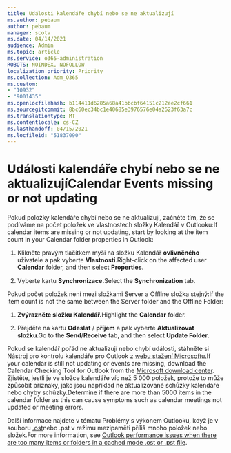 ```yaml
---
title: Události kalendáře chybí nebo se ne aktualizují
ms.author: pebaum
author: pebaum
manager: scotv
ms.date: 04/14/2021
audience: Admin
ms.topic: article
ms.service: o365-administration
ROBOTS: NOINDEX, NOFOLLOW
localization_priority: Priority
ms.collection: Adm_O365
ms.custom:
- "10932"
- "9001435"
ms.openlocfilehash: b114411d6285a68a41bbcbf64151c212ee2cf661
ms.sourcegitcommit: 8bc60ec34bc1e40685e3976576e04a2623f63a7c
ms.translationtype: MT
ms.contentlocale: cs-CZ
ms.lasthandoff: 04/15/2021
ms.locfileid: "51837090"
---
```

# <a name="calendar-events-missing-or-not-updating"></a><span data-ttu-id="bc93b-102">Události kalendáře chybí nebo se ne aktualizují</span><span class="sxs-lookup"><span data-stu-id="bc93b-102">Calendar Events missing or not updating</span></span>

<span data-ttu-id="bc93b-103">Pokud položky kalendáře chybí nebo se ne aktualizují, začněte tím, že se podíváme na počet položek ve vlastnostech složky Kalendář v Outlooku:</span><span class="sxs-lookup"><span data-stu-id="bc93b-103">If calendar items are missing or not updating, start by looking at the item count in your Calendar folder properties in Outlook:</span></span> 

1. <span data-ttu-id="bc93b-104">Klikněte pravým tlačítkem myši na složku Kalendář **ovlivněného** uživatele a pak vyberte **Vlastnosti**.</span><span class="sxs-lookup"><span data-stu-id="bc93b-104">Right-click on the affected user **Calendar** folder, and then select **Properties**.</span></span>

1. <span data-ttu-id="bc93b-105">Vyberte kartu **Synchronizace.**</span><span class="sxs-lookup"><span data-stu-id="bc93b-105">Select the **Synchronization** tab.</span></span>

<span data-ttu-id="bc93b-106">Pokud počet položek není mezi složkami Server a Offline složka stejný:</span><span class="sxs-lookup"><span data-stu-id="bc93b-106">If the item count is not the same between the Server folder and the Offline Folder:</span></span>

1.  <span data-ttu-id="bc93b-107">**Zvýrazněte složku Kalendář.**</span><span class="sxs-lookup"><span data-stu-id="bc93b-107">Highlight the **Calendar** folder.</span></span>

1.  <span data-ttu-id="bc93b-108">Přejděte na kartu **Odeslat** / **příjem** a pak vyberte **Aktualizovat složku**.</span><span class="sxs-lookup"><span data-stu-id="bc93b-108">Go to the **Send**/**Receive** tab, and then select **Update Folder**.</span></span>

<span data-ttu-id="bc93b-109">Pokud se kalendář pořád ne aktualizují nebo chybí události, stáhněte si Nástroj pro kontrolu kalendáře pro Outlook z [webu stažení Microsoftu.](https://www.microsoft.com/download/details.aspx?id=28786)</span><span class="sxs-lookup"><span data-stu-id="bc93b-109">If your calendar is still not updating or events are missing, download the Calendar Checking Tool for Outlook from the [Microsoft download center](https://www.microsoft.com/download/details.aspx?id=28786).</span></span> <span data-ttu-id="bc93b-110">Zjistěte, jestli je ve složce kalendáře víc než 5 000 položek, protože to může způsobit příznaky, jako jsou například ne aktualizované schůzky kalendáře nebo chyby schůzky.</span><span class="sxs-lookup"><span data-stu-id="bc93b-110">Determine if there are more than 5000 items in the calendar folder as this can cause symptoms such as calendar meetings not updated or meeting errors.</span></span> 

<span data-ttu-id="bc93b-111">Další informace najdete v tématu Problémy s výkonem Outlooku, když je v souboru [.ost](https://docs.microsoft.com/outlook/troubleshoot/performance/performance-issues-if-too-many-items-or-folders)nebo .pst v režimu mezipaměti příliš mnoho položek nebo složek.</span><span class="sxs-lookup"><span data-stu-id="bc93b-111">For more information, see [Outlook performance issues when there are too many items or folders in a cached mode .ost or .pst file](https://docs.microsoft.com/outlook/troubleshoot/performance/performance-issues-if-too-many-items-or-folders).</span></span>
